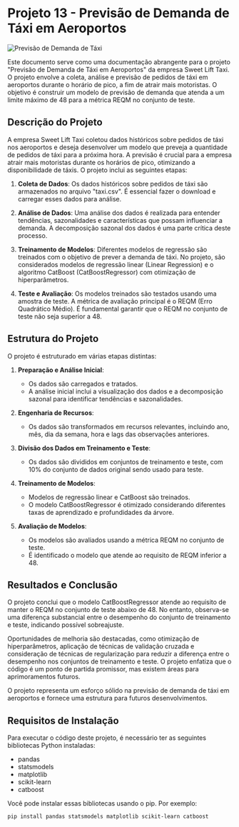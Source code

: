 # Projeto 13 - Previsão de Demanda de Táxi em Aeroportos

![Previsão de Demanda de Táxi](https://encrypted-tbn0.gstatic.com/images?q=tbn:ANd9GcQXjPP7qZos40Z2qacE1zlj1mP2P6n_RgIQ-w&usqp=CAU)

Este documento serve como uma documentação abrangente para o projeto "Previsão de Demanda de Táxi em Aeroportos" da empresa Sweet Lift Taxi. O projeto envolve a coleta, análise e previsão de pedidos de táxi em aeroportos durante o horário de pico, a fim de atrair mais motoristas. O objetivo é construir um modelo de previsão de demanda que atenda a um limite máximo de 48 para a métrica REQM no conjunto de teste.

## Descrição do Projeto

A empresa Sweet Lift Taxi coletou dados históricos sobre pedidos de táxi nos aeroportos e deseja desenvolver um modelo que preveja a quantidade de pedidos de táxi para a próxima hora. A previsão é crucial para a empresa atrair mais motoristas durante os horários de pico, otimizando a disponibilidade de táxis. O projeto inclui as seguintes etapas:

1. **Coleta de Dados**: Os dados históricos sobre pedidos de táxi são armazenados no arquivo "taxi.csv". É essencial fazer o download e carregar esses dados para análise.

2. **Análise de Dados**: Uma análise dos dados é realizada para entender tendências, sazonalidades e características que possam influenciar a demanda. A decomposição sazonal dos dados é uma parte crítica deste processo.

3. **Treinamento de Modelos**: Diferentes modelos de regressão são treinados com o objetivo de prever a demanda de táxi. No projeto, são considerados modelos de regressão linear (Linear Regression) e o algoritmo CatBoost (CatBoostRegressor) com otimização de hiperparâmetros.

4. **Teste e Avaliação**: Os modelos treinados são testados usando uma amostra de teste. A métrica de avaliação principal é o REQM (Erro Quadrático Médio). É fundamental garantir que o REQM no conjunto de teste não seja superior a 48.

## Estrutura do Projeto

O projeto é estruturado em várias etapas distintas:

1. **Preparação e Análise Inicial**:
   - Os dados são carregados e tratados.
   - A análise inicial inclui a visualização dos dados e a decomposição sazonal para identificar tendências e sazonalidades.

2. **Engenharia de Recursos**:
   - Os dados são transformados em recursos relevantes, incluindo ano, mês, dia da semana, hora e lags das observações anteriores.

3. **Divisão dos Dados em Treinamento e Teste**:
   - Os dados são divididos em conjuntos de treinamento e teste, com 10% do conjunto de dados original sendo usado para teste.

4. **Treinamento de Modelos**:
   - Modelos de regressão linear e CatBoost são treinados.
   - O modelo CatBoostRegressor é otimizado considerando diferentes taxas de aprendizado e profundidades da árvore.

5. **Avaliação de Modelos**:
   - Os modelos são avaliados usando a métrica REQM no conjunto de teste.
   - É identificado o modelo que atende ao requisito de REQM inferior a 48.

## Resultados e Conclusão

O projeto conclui que o modelo CatBoostRegressor atende ao requisito de manter o REQM no conjunto de teste abaixo de 48. No entanto, observa-se uma diferença substancial entre o desempenho do conjunto de treinamento e teste, indicando possível sobreajuste.

Oportunidades de melhoria são destacadas, como otimização de hiperparâmetros, aplicação de técnicas de validação cruzada e consideração de técnicas de regularização para reduzir a diferença entre o desempenho nos conjuntos de treinamento e teste. O projeto enfatiza que o código é um ponto de partida promissor, mas existem áreas para aprimoramentos futuros.

O projeto representa um esforço sólido na previsão de demanda de táxi em aeroportos e fornece uma estrutura para futuros desenvolvimentos.

## Requisitos de Instalação

Para executar o código deste projeto, é necessário ter as seguintes bibliotecas Python instaladas:

- pandas
- statsmodels
- matplotlib
- scikit-learn
- catboost

Você pode instalar essas bibliotecas usando o pip. Por exemplo:

```bash
pip install pandas statsmodels matplotlib scikit-learn catboost

